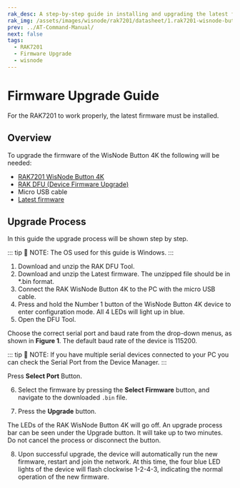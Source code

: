 ```yaml
---
rak_desc: A step-by-step guide in installing and upgrading the latest firmware of your RAK7201. With this guide, you can ensure that your LoRaWAN Module is always updated, and you can also use this to upload your custom firmware.
rak_img: /assets/images/wisnode/rak7201/datasheet/1.rak7201-wisnode-button-4k.png
prev: ../AT-Command-Manual/
next: false
tags:
  - RAK7201
  - Firmware Upgrade
  - wisnode
---
```


# Firmware Upgrade Guide

For the RAK7201 to work properly, the latest firmware must be installed.

## Overview

To upgrade the firmware of the WisNode Button 4K the following will be needed:

- [RAK7201 WisNode Button 4K](https://store.rakwireless.com/products/wisnode-button-4k-rak7201?utm_source=RAK7201WisNodeButton4K&utm_medium=Document&utm_campaign=BuyFromStore)
- [RAK DFU (Device Firmware Upgrade)](https://downloads.rakwireless.com/LoRa/Tools/RAK_Device_Firmware_Upgrade_tool/RAK_Device_Firmware_Upgrade_Tool_v1.4.zip)
- Micro USB cable
- [Latest firmware](https://downloads.rakwireless.com/LoRa/RAK7201/Firmware/RAK7201_Latest_Firmware.zip)

## Upgrade Process

In this guide the upgrade process will be shown step by step.

::: tip 📝 NOTE:
The OS used for this guide is Windows.
:::

1. Download and unzip the RAK DFU Tool.
2. Download and unzip the Latest firmware. The unzipped file should be in \*.bin format.
3. Connect the RAK WisNode Button 4K to the PC with the micro USB cable.
4. Press and hold the Number 1 button of the WisNode Button 4K device to enter configuration mode. All 4 LEDs will light up in blue.
5. Open the DFU Tool.

<rk-img
  src="/assets/images/wisnode/rak7201/firmware-upgrade-guide/1.png"
  width="70%"
  caption="RAK DFY tool overview"
/>

Choose the correct serial port and baud rate from the drop-down menus, as shown in **Figure 1**. The default baud rate of the device is 115200.

::: tip 📝 NOTE:
If you have multiple serial devices connected to your PC you can check the Serial Port from the Device Manager.
:::

<rk-img
  src="/assets/images/wisnode/rak7201/firmware-upgrade-guide/2.png"
  width="40%"
  caption="Checking the Serial Port number"
/>

Press **Select Port** Button.

6. Select the firmware by pressing the **Select Firmware** button, and navigate to the downloaded `.bin` file.

<rk-img
  src="/assets/images/wisnode/rak7201/firmware-upgrade-guide/3.png"
  width="70%"
  caption="Selecting the firmware"
/>

7. Press the **Upgrade** button.

The LEDs of the RAK WisNode Button 4K will go off. An upgrade process bar can be seen under the Upgrade button. It will take up to two minutes. Do not cancel the process or disconnect the button.

<rk-img
  src="/assets/images/wisnode/rak7201/firmware-upgrade-guide/4.png"
  width="70%"
  caption="The upgrade process"
/>

8. Upon successful upgrade, the device will automatically run the new firmware, restart and join the network. At this time, the four blue LED lights of the device will flash clockwise 1-2-4-3, indicating the normal operation of the new firmware.

<rk-img
  src="/assets/images/wisnode/rak7201/firmware-upgrade-guide/5.png"
  width="70%"
  caption="Successful firmware upgrade"
/>
